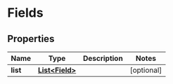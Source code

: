 
# Fields

## Properties
Name | Type | Description | Notes
------------ | ------------- | ------------- | -------------
**list** | [**List&lt;Field&gt;**](Field.md) |  |  [optional]



